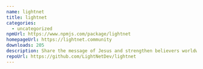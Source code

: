 ```yaml
---
name: lightnet
title: lightnet
categories:
  - uncategorized
npmUrl: https://www.npmjs.com/package/lightnet
homepageUrl: https://lightnet.community
downloads: 205
description: Share the message of Jesus and strengthen believers worldwide.
repoUrl: https://github.com/LightNetDev/lightnet
---
```

